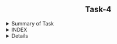 <h2 align="center">Task-4</h2>

<details>
  <summary> Summary of Task </summary>
  <ul>
    <br>
    <li> Write a script in Shell.</li>
    <li> This script has been used to download 2 google sheets. </li>
    <li> Both of those Google sheets will have the formate csv file. </li>
    <li> Only the name, Average and Sum columns and their values should be printed. </li>
    <li>After that we get the downloaded seat compaired from our existing seat.</li>
  </ul>
</details>

<details>
<summary> INDEX </summary>
  <ul>
    <br>
    <li> Test cases</li>
    <li> Implementation </li>
    <li> Script </li>
    <li> Log file </li>
    <li> Conclusion </li>
  </ul>
  </details>

<details>
<details>
  <summary> Test Cases </summary>
  
|Test Cases|Test Case Description|Steps Performed| Test Status|Output
|:----:|:-----:|:-----:|:-----:|:-----:|
|Test Case 1| **Already Save Raw Output** <br/> | An output file is already saved which needs to be compressed. | PASS |![](https://github.com/rishabh-02/task3.md/blob/master/screen1.png) <br/> |
|Test Case 2| **When New Output Downloaded** <br/> | Whenever a new output is generated, we go to its path and change it in the script file.| PASS | ![](https://github.com/rishabh-02/task3.md/blob/master/screen2.png) |
|Test Case 3| **Compare Both Output** <br/> | Then we get both the files to be compressed by the diff command. | PASS | ![](https://github.com/rishabh-02/task3.md/blob/master/screen3.png) |
|Test Case 4| **Generate Log** <br/>| After that our log is being generated. |PASS|![](https://github.com/rishabh-02/task3.md/blob/master/screen4.png) |
  </details>
  
  <details>
  <summary> Implementation </summary>
  
We already have an output and when running the script when the new output is downloaded, then compare to it.  What is the difference between the two and their log is generated and we get the difference.
  
  </details>
  
  <details>
  <summary> Script </summary>
  #! /bin/bash

Pwd=`/usr/bin/pwd`          # pwd is Enabled to source the working directory of config file at the beginning

source $Pwd/script.conf     # used to source the config file to the script and $Pwd will redirect the exact path
$TOUCH $Pwd/valuation.log   # log file has been created to the directory
#-----------------------------------------------------------------------------------------------------------------------------------------
func(){ if [[ $? -ne 0 ]]; then $ECHO "Failure at $1">> $Pwd/valuation.log
        exit
    else
            $ECHO $date $Pwd $0 $2 $3 $4
            fi }                                 	#function 'func()' will match the condition if commands execute or not and give the logs                                                                                  failure an exit if condition of execution fails.
                                                        #if function passes then it will generate output to logs folder from wherever it is called


#-----------------------------------------------------------------------------------------------------------------------------------------
$ECHO $date $Pwd  " INITIALISING $0">> $Pwd/valuation.log                                          #storing logs in specified >> filename

$DIFF -y /home/rishabh/Documents/Rishabh-Script/data/Output1.csv /home/rishabh/Documents/Rishabh-Script/data2/Output_of_sheet1.csv
 if [[ $? -eq 0 ]];
 then 
	 $ECHO "PASS: Match Found" 
	 func $LINENO "[SUCCESS] Output_of_sheet1 Match found Succesfully">> $Pwd/valuation.log
 else
	 $ECHO "FAIL: No Match Found"
	 func $LINENO "[FAILED] Output_of_sheet1 Match Not Found ">> $Pwd/valuation.log
 fi

#-----------------------------------------------------------------------------------------------------------------------------------------

$DIFF -y /home/rishabh/Documents/Rishabh-Script/data/Output2.csv /home/rishabh/Documents/Rishabh-Script/data2/Output_of_sheet2.csv
 if [[ $? -eq 0 ]];
 then
         $ECHO "PASS: Match Found"
	 func $LINENO "[SUCCESS] Output_of_sheet2 Match found Succesfully">> $Pwd/valuation.log
 else
         $ECHO "FAIL: No Match Found"
	 func $LINENO "[FAILED] Output_of_sheet2 Match Not Found ">> $Pwd/valuation.log
 
 fi
func $LINENO "[SUCCESS] Output generated to terminal ">> $Pwd/valuation.log     #storing logs in specified >> filename
func $LINENO "[EXITING "$0" ]">> $Pwd/valuation.log                             #storing logs in specified >> filename                                                                                                                                                                                                                                   
  </details>
  
 <details>
  <summary> Configuration file </summary>
  
#Below are the list of path variables declared:
MKDIR=/usr/bin/mkdir           #Creating a Directory
RENAME=/usr/bin/mv             #Moving or Renaming file or Directory
ECHO=/usr/bin/echo             #To Print
SHOW=/usr/bin/cat              #To show content of Files 
DOWNLOAD=/usr/bin/wget         #Non-Interactive network downloader
MATCH=/usr/bin/grep            #To search or match the content
TRAN=/usr/bin/tr               #To traverse or delete
COUNT=/usr/bin/wc              #To Count
SCAN=/usr/bin/awk              #To Extract the data from files
date=`/usr/bin/date`           #To Print the Date and Time
Pwd=`/usr/bin/pwd`             #To print working directory
REM=/usr/bin/rm                #To remove the file
TOUCH=/usr/bin/touch
DIFF=/usr/bin/diff
#URLs used to download both google spreadsheet files through public link exporting the data to csv:

URL1='https://docs.google.com/spreadsheets/d/e/2PACX-1vTrNldUZStbLCL-Q9Le9ilWrWxR1XW5N4zOzpBbM4aBEsgp2wheS7ioOx0yQ8a_zZuxvw4fXkwYH-Mh/pub?output=csv'

URL2='https://docs.google.com/spreadsheets/d/e/2PACX-1vRc3-RATBQ0U-XYPwb8uRHs0sMwJspqnspJxWFPXVz_pF0NA2QTFA-rkmPsRjMOlF_xPdpwBRjYOkhK/pub?output=csv'

#Please donot change the url as the script is designed to Extract values with similar spreadsheets to that of Url only.

  </details>

<details>
<summary> Log file </summary>
  
Wednesday 19 May 2021 10:23:17 AM IST /home/rishabh/Documents/Rishabh-Script  INITIALISING ./valution.sh
Wednesday 19 May 2021 10:23:17 AM IST /home/rishabh/Documents/Rishabh-Script ./valution.sh [FAILED] Output_of_sheet1 Match Not Found
Wednesday 19 May 2021 10:23:17 AM IST /home/rishabh/Documents/Rishabh-Script ./valution.sh [SUCCESS] Output_of_sheet2 Match found Succesfully
Wednesday 19 May 2021 10:23:17 AM IST /home/rishabh/Documents/Rishabh-Script ./valution.sh [SUCCESS] Output generated to terminal
Wednesday 19 May 2021 10:23:17 AM IST /home/rishabh/Documents/Rishabh-Script ./valution.sh [EXITING ./valution.sh ]
Wednesday 19 May 2021 10:24:40 AM IST /home/rishabh/Documents/Rishabh-Script  INITIALISING ./valution.sh
Wednesday 19 May 2021 10:24:40 AM IST /home/rishabh/Documents/Rishabh-Script ./valution.sh [SUCCESS] Output_of_sheet1 Match found Succesfully
Wednesday 19 May 2021 10:24:40 AM IST /home/rishabh/Documents/Rishabh-Script ./valution.sh [SUCCESS] Output_of_sheet2 Match found Succesfully
Wednesday 19 May 2021 10:24:40 AM IST /home/rishabh/Documents/Rishabh-Script ./valution.sh [SUCCESS] Output generated to terminal
Wednesday 19 May 2021 10:24:40 AM IST /home/rishabh/Documents/Rishabh-Script ./valution.sh [EXITING ./valution.sh ]

  </details>


<details>
<summary> Conclusion</summary>
  I want to share that I have learned alots of new things while working in this script which is working successfully.
</details>
  
  ```
     Thank You
```
